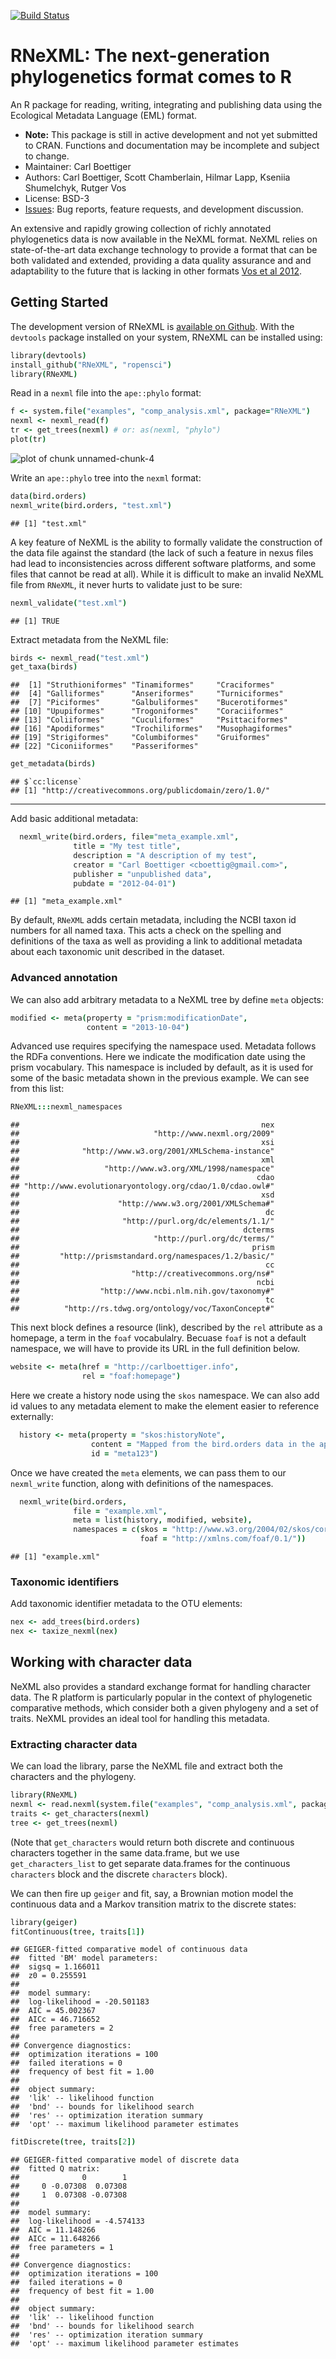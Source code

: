 <!--
%\VignetteEngine{knitr::knitr}
%\VignetteIndexEntry{An Introduction to the RNeXML package}
-->

[![Build Status](https://api.travis-ci.org/ropensci/RNeXML.png)](https://travis-ci.org/ropensci/RNeXML)

RNeXML: The next-generation phylogenetics format comes to R
=====================================================


An R package for reading, writing, integrating and publishing data using the Ecological Metadata Language (EML) format.   

* **Note:** This package is still in active development and not yet submitted to CRAN.  Functions and documentation may be incomplete and subject to change.  
* Maintainer: Carl Boettiger
* Authors: Carl Boettiger, Scott Chamberlain, Hilmar Lapp, Kseniia Shumelchyk, Rutger Vos
* License: BSD-3 
* [Issues](https://github.com/ropensci/RNeXML/issues): Bug reports, feature requests, and development discussion.

An extensive and rapidly growing collection of richly annotated phylogenetics data is now available in the NeXML format. NeXML relies on state-of-the-art data exchange technology to provide a format that can be both validated and extended, providing a data quality assurance and and adaptability to the future that is lacking in other formats [Vos et al 2012](http://doi.org/10.1093/sysbio/sys025 "NeXML: Rich, Extensible, and Verifiable Representation of Comparative Data and Metadata."). 





Getting Started
---------------

The development version of RNeXML is [available on Github](https://github.com/ropensci/RNeXML).  With the `devtools` package installed on your system, RNeXML can be installed using:


```coffee
library(devtools)
install_github("RNeXML", "ropensci")
library(RNeXML)
```





Read in a `nexml` file into the `ape::phylo` format:


```coffee
f <- system.file("examples", "comp_analysis.xml", package="RNeXML")
nexml <- nexml_read(f)
tr <- get_trees(nexml) # or: as(nexml, "phylo")
plot(tr)
```

![plot of chunk unnamed-chunk-4](http://i.imgur.com/1GCK6TL.png) 


Write an `ape::phylo` tree into the `nexml` format:


```coffee
data(bird.orders)
nexml_write(bird.orders, "test.xml")
```

```
## [1] "test.xml"
```


A key feature of NeXML is the ability to formally validate the construction of the data file against the standard (the lack of such a feature in nexus files had lead to inconsistencies across different software platforms, and some files that cannot be read at all).  While it is difficult to make an invalid NeXML file from `RNeXML`, it never hurts to validate just to be sure:


```coffee
nexml_validate("test.xml")
```

```
## [1] TRUE
```




Extract metadata from the NeXML file: 


```coffee
birds <- nexml_read("test.xml")
get_taxa(birds)
```

```
##  [1] "Struthioniformes" "Tinamiformes"     "Craciformes"     
##  [4] "Galliformes"      "Anseriformes"     "Turniciformes"   
##  [7] "Piciformes"       "Galbuliformes"    "Bucerotiformes"  
## [10] "Upupiformes"      "Trogoniformes"    "Coraciiformes"   
## [13] "Coliiformes"      "Cuculiformes"     "Psittaciformes"  
## [16] "Apodiformes"      "Trochiliformes"   "Musophagiformes" 
## [19] "Strigiformes"     "Columbiformes"    "Gruiformes"      
## [22] "Ciconiiformes"    "Passeriformes"
```

```coffee
get_metadata(birds) 
```

```
## $`cc:license`
## [1] "http://creativecommons.org/publicdomain/zero/1.0/"
```


--------------------------------------------


Add basic additional metadata:  


```coffee
  nexml_write(bird.orders, file="meta_example.xml",
              title = "My test title",
              description = "A description of my test",
              creator = "Carl Boettiger <cboettig@gmail.com>",
              publisher = "unpublished data",
              pubdate = "2012-04-01")
```

```
## [1] "meta_example.xml"
```

By default, `RNeXML` adds certain metadata, including the NCBI taxon id numbers for all named taxa.  This acts a check on the spelling and definitions of the taxa as well as providing a link to additional metadata about each taxonomic unit described in the dataset.  


### Advanced annotation


We can also add arbitrary metadata to a NeXML tree by define `meta` objects:


```coffee
modified <- meta(property = "prism:modificationDate",
                 content = "2013-10-04")
```


Advanced use requires specifying the namespace used.  Metadata follows the RDFa conventions.  Here we indicate the modification date using the prism vocabulary. This namespace is included by default, as it is used for some of the basic metadata shown in the previous example.  We can see from this list:


```coffee
RNeXML:::nexml_namespaces
```

```
##                                                      nex 
##                              "http://www.nexml.org/2009" 
##                                                      xsi 
##              "http://www.w3.org/2001/XMLSchema-instance" 
##                                                      xml 
##                   "http://www.w3.org/XML/1998/namespace" 
##                                                     cdao 
## "http://www.evolutionaryontology.org/cdao/1.0/cdao.owl#" 
##                                                      xsd 
##                      "http://www.w3.org/2001/XMLSchema#" 
##                                                       dc 
##                       "http://purl.org/dc/elements/1.1/" 
##                                                  dcterms 
##                              "http://purl.org/dc/terms/" 
##                                                    prism 
##         "http://prismstandard.org/namespaces/1.2/basic/" 
##                                                       cc 
##                         "http://creativecommons.org/ns#" 
##                                                     ncbi 
##                  "http://www.ncbi.nlm.nih.gov/taxonomy#" 
##                                                       tc 
##          "http://rs.tdwg.org/ontology/voc/TaxonConcept#"
```


This next block defines a resource (link), described by the `rel` attribute as a homepage, a term in the `foaf` vocabulalry.  Becuase `foaf` is not a default namespace, we will have to provide its URL in the full definition below. 


```coffee
website <- meta(href = "http://carlboettiger.info", 
                rel = "foaf:homepage")
```


Here we create a history node using the `skos` namespace.  We can also add id values to any metadata element to make the element easier to reference externally: 


```coffee
  history <- meta(property = "skos:historyNote", 
                  content = "Mapped from the bird.orders data in the ape package using RNeXML",
                  id = "meta123")
```


Once we have created the `meta` elements, we can pass them to our `nexml_write` function, along with definitions of the namespaces.  


```coffee
  nexml_write(bird.orders, 
              file = "example.xml", 
              meta = list(history, modified, website), 
              namespaces = c(skos = "http://www.w3.org/2004/02/skos/core#",
                             foaf = "http://xmlns.com/foaf/0.1/"))
```

```
## [1] "example.xml"
```


### Taxonomic identifiers

Add taxonomic identifier metadata to the OTU elements:



```coffee
nex <- add_trees(bird.orders)
nex <- taxize_nexml(nex)
```




## Working with character data

NeXML also provides a standard exchange format for handling character data.  The R platform is particularly popular in the context of phylogenetic comparative methods, which consider both a given phylogeny and a set of traits.  NeXML provides an ideal tool for handling this metadata.  

### Extracting character data

We can load the library, parse the NeXML file and extract both the characters and the phylogeny.  


```coffee
library(RNeXML)
nexml <- read.nexml(system.file("examples", "comp_analysis.xml", package="RNeXML"))
traits <- get_characters(nexml)
tree <- get_trees(nexml)
```


(Note that `get_characters` would return both discrete and continuous characters together in the same data.frame, but we use `get_characters_list` to get separate data.frames for the continuous `characters` block and the discrete `characters` block).  

We can then fire up `geiger` and fit, say, a Brownian motion model the continuous data and a Markov transition matrix to the discrete states:  


```coffee
library(geiger)
fitContinuous(tree, traits[1])
```

```
## GEIGER-fitted comparative model of continuous data
##  fitted 'BM' model parameters:
## 	sigsq = 1.166011
## 	z0 = 0.255591
## 
##  model summary:
## 	log-likelihood = -20.501183
## 	AIC = 45.002367
## 	AICc = 46.716652
## 	free parameters = 2
## 
## Convergence diagnostics:
## 	optimization iterations = 100
## 	failed iterations = 0
## 	frequency of best fit = 1.00
## 
##  object summary:
## 	'lik' -- likelihood function
## 	'bnd' -- bounds for likelihood search
## 	'res' -- optimization iteration summary
## 	'opt' -- maximum likelihood parameter estimates
```

```coffee
fitDiscrete(tree, traits[2])
```

```
## GEIGER-fitted comparative model of discrete data
##  fitted Q matrix:
##              0        1
##     0 -0.07308  0.07308
##     1  0.07308 -0.07308
## 
##  model summary:
## 	log-likelihood = -4.574133
## 	AIC = 11.148266
## 	AICc = 11.648266
## 	free parameters = 1
## 
## Convergence diagnostics:
## 	optimization iterations = 100
## 	failed iterations = 0
## 	frequency of best fit = 1.00
## 
##  object summary:
## 	'lik' -- likelihood function
## 	'bnd' -- bounds for likelihood search
## 	'res' -- optimization iteration summary
## 	'opt' -- maximum likelihood parameter estimates
```







